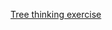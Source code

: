 [Tree thinking exercise](http://science.sciencemag.org/content/sci/suppl/2005/11/07/310.5750.979.DC1/Baum.SOM.pdf)

